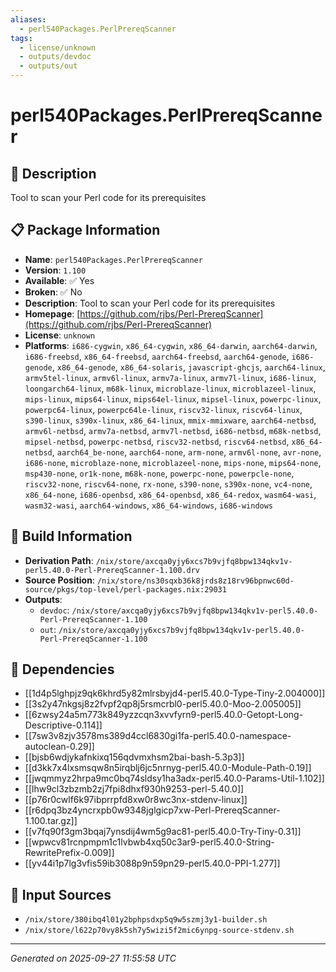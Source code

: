 ```yaml
---
aliases:
  - perl540Packages.PerlPrereqScanner
tags:
  - license/unknown
  - outputs/devdoc
  - outputs/out
---
```


# perl540Packages.PerlPrereqScanner

## 📝 Description

Tool to scan your Perl code for its prerequisites

## 📋 Package Information

- **Name**: `perl540Packages.PerlPrereqScanner`
- **Version**: `1.100`
- **Available**: ✅ Yes
- **Broken**: ✅ No
- **Description**: Tool to scan your Perl code for its prerequisites
- **Homepage**: [https://github.com/rjbs/Perl-PrereqScanner](https://github.com/rjbs/Perl-PrereqScanner)
- **License**: `unknown`
- **Platforms**: `i686-cygwin`, `x86_64-cygwin`, `x86_64-darwin`, `aarch64-darwin`, `i686-freebsd`, `x86_64-freebsd`, `aarch64-freebsd`, `aarch64-genode`, `i686-genode`, `x86_64-genode`, `x86_64-solaris`, `javascript-ghcjs`, `aarch64-linux`, `armv5tel-linux`, `armv6l-linux`, `armv7a-linux`, `armv7l-linux`, `i686-linux`, `loongarch64-linux`, `m68k-linux`, `microblaze-linux`, `microblazeel-linux`, `mips-linux`, `mips64-linux`, `mips64el-linux`, `mipsel-linux`, `powerpc-linux`, `powerpc64-linux`, `powerpc64le-linux`, `riscv32-linux`, `riscv64-linux`, `s390-linux`, `s390x-linux`, `x86_64-linux`, `mmix-mmixware`, `aarch64-netbsd`, `armv6l-netbsd`, `armv7a-netbsd`, `armv7l-netbsd`, `i686-netbsd`, `m68k-netbsd`, `mipsel-netbsd`, `powerpc-netbsd`, `riscv32-netbsd`, `riscv64-netbsd`, `x86_64-netbsd`, `aarch64_be-none`, `aarch64-none`, `arm-none`, `armv6l-none`, `avr-none`, `i686-none`, `microblaze-none`, `microblazeel-none`, `mips-none`, `mips64-none`, `msp430-none`, `or1k-none`, `m68k-none`, `powerpc-none`, `powerpcle-none`, `riscv32-none`, `riscv64-none`, `rx-none`, `s390-none`, `s390x-none`, `vc4-none`, `x86_64-none`, `i686-openbsd`, `x86_64-openbsd`, `x86_64-redox`, `wasm64-wasi`, `wasm32-wasi`, `aarch64-windows`, `x86_64-windows`, `i686-windows`

## 🔧 Build Information

- **Derivation Path**: `/nix/store/axcqa0yjy6xcs7b9vjfq8bpw134qkv1v-perl5.40.0-Perl-PrereqScanner-1.100.drv`
- **Source Position**: `/nix/store/ns30sqxb36k8jrds8z18rv96bpnwc60d-source/pkgs/top-level/perl-packages.nix:29031`
- **Outputs**:
  - `devdoc`:  `/nix/store/axcqa0yjy6xcs7b9vjfq8bpw134qkv1v-perl5.40.0-Perl-PrereqScanner-1.100`
  - `out`:  `/nix/store/axcqa0yjy6xcs7b9vjfq8bpw134qkv1v-perl5.40.0-Perl-PrereqScanner-1.100`

## 🔗 Dependencies

- [[1d4p5lghpjz9qk6khrd5y82mlrsbyjd4-perl5.40.0-Type-Tiny-2.004000]]
- [[3s2y47nkgsj8z2fvpf2qp8j5rsmcrbl0-perl5.40.0-Moo-2.005005]]
- [[6zwsy24a5m773k849yzzcqn3xvvfyrn9-perl5.40.0-Getopt-Long-Descriptive-0.114]]
- [[7sw3v8zjv3578ms389d4ccl6830gi1fa-perl5.40.0-namespace-autoclean-0.29]]
- [[bjsb6wdjykafnkixq156qdvmxhsm2bai-bash-5.3p3]]
- [[d3kk7x4lxsmsqw8n5irqblj6jc5nrnyg-perl5.40.0-Module-Path-0.19]]
- [[jwqmmyz2hrpa9mc0bq74sldsy1ha3adx-perl5.40.0-Params-Util-1.102]]
- [[lhw9cl3zbzmb2zj7fpi8dhxf930h9253-perl-5.40.0]]
- [[p76r0cwlf6k97ibprrpfd8xw0r8wc3nx-stdenv-linux]]
- [[r6dpq3bz4yncrxpb0w9348jglgicp7xw-Perl-PrereqScanner-1.100.tar.gz]]
- [[v7fq90f3gm3bqaj7ynsdij4wm5g9ac81-perl5.40.0-Try-Tiny-0.31]]
- [[wpwcv81rcnpmpm1c1lvbwb4xq50c3ar9-perl5.40.0-String-RewritePrefix-0.009]]
- [[yv44i1p7lg3vfis59ib3088p9n59pn29-perl5.40.0-PPI-1.277]]

## 📁 Input Sources

- `/nix/store/380ibq4l01y2bphpsdxp5q9w5szmj3y1-builder.sh`
- `/nix/store/l622p70vy8k5sh7y5wizi5f2mic6ynpg-source-stdenv.sh`

---
*Generated on 2025-09-27 11:55:58 UTC*
